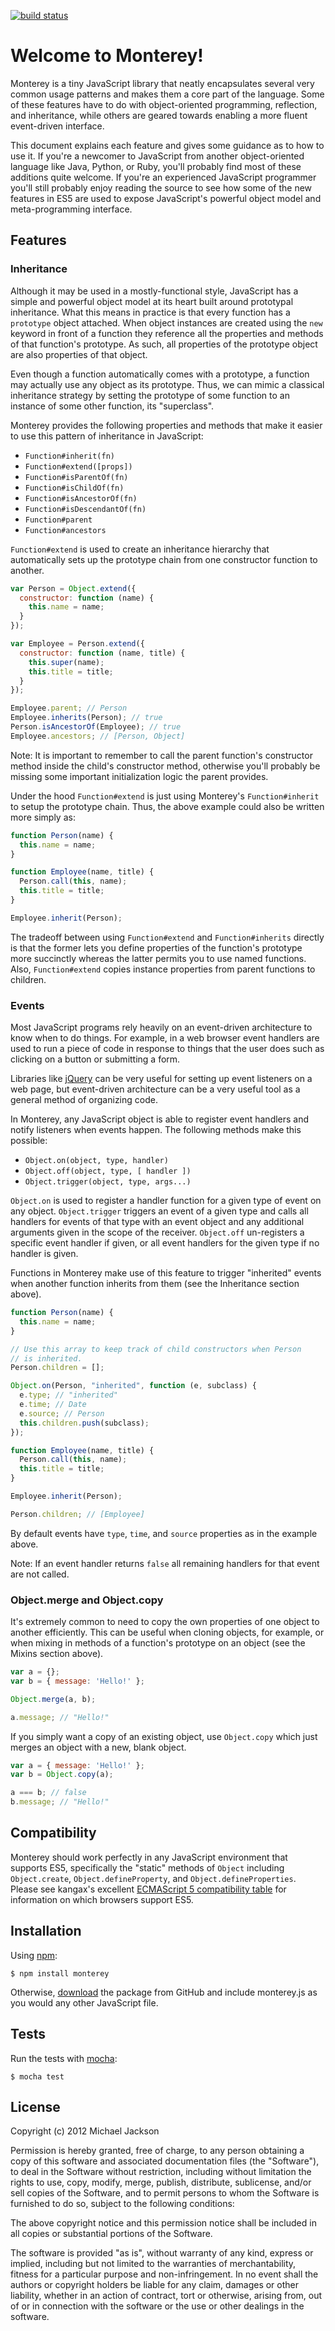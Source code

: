 [![build status](https://secure.travis-ci.org/mjijackson/monterey.js.png)](http://travis-ci.org/mjijackson/monterey.js)

# Welcome to Monterey!

Monterey is a tiny JavaScript library that neatly encapsulates several very common usage patterns and makes them a core part of the language. Some of these features have to do with object-oriented programming, reflection, and inheritance, while others are geared towards enabling a more fluent event-driven interface.

This document explains each feature and gives some guidance as to how to use it. If you're a newcomer to JavaScript from another object-oriented language like Java, Python, or Ruby, you'll probably find most of these additions quite welcome. If you're an experienced JavaScript programmer you'll still probably enjoy reading the source to see how some of the new features in ES5 are used to expose JavaScript's powerful object model and meta-programming interface.

## Features

### Inheritance

Although it may be used in a mostly-functional style, JavaScript has a simple and powerful object model at its heart built around prototypal inheritance. What this means in practice is that every function has a `prototype` object attached. When object instances are created using the `new` keyword in front of a function they reference all the properties and methods of that function's prototype. As such, all properties of the prototype object are also properties of that object.

Even though a function automatically comes with a prototype, a function may actually use any object as its prototype. Thus, we can mimic a classical inheritance strategy by setting the prototype of some function to an instance of some other function, its "superclass".

Monterey provides the following properties and methods that make it easier to use this pattern of inheritance in JavaScript:

  - `Function#inherit(fn)`
  - `Function#extend([props])`
  - `Function#isParentOf(fn)`
  - `Function#isChildOf(fn)`
  - `Function#isAncestorOf(fn)`
  - `Function#isDescendantOf(fn)`
  - `Function#parent`
  - `Function#ancestors`

`Function#extend` is used to create an inheritance hierarchy that automatically sets up the prototype chain from one constructor function to another.

```javascript
var Person = Object.extend({
  constructor: function (name) {
    this.name = name;
  }
});

var Employee = Person.extend({
  constructor: function (name, title) {
    this.super(name);
    this.title = title;
  }
});

Employee.parent; // Person
Employee.inherits(Person); // true
Person.isAncestorOf(Employee); // true
Employee.ancestors; // [Person, Object]
```

Note: It is important to remember to call the parent function's constructor method inside the child's constructor method, otherwise you'll probably be missing some important initialization logic the parent provides.

Under the hood `Function#extend` is just using Monterey's `Function#inherit` to setup the prototype chain. Thus, the above example could also be written more simply as:

```javascript
function Person(name) {
  this.name = name;
}

function Employee(name, title) {
  Person.call(this, name);
  this.title = title;
}

Employee.inherit(Person);
```

The tradeoff between using `Function#extend` and `Function#inherits` directly is that the former lets you define properties of the function's prototype more succinctly whereas the latter permits you to use named functions. Also, `Function#extend` copies instance properties from parent functions to children.

### Events

Most JavaScript programs rely heavily on an event-driven architecture to know when to do things. For example, in a web browser event handlers are used to run a piece of code in response to things that the user does such as clicking on a button or submitting a form.

Libraries like [jQuery](http://jquery.com) can be very useful for setting up event listeners on a web page, but event-driven architecture can be a very useful tool as a general method of organizing code.

In Monterey, any JavaScript object is able to register event handlers and notify listeners when events happen. The following methods make this possible:

  - `Object.on(object, type, handler)`
  - `Object.off(object, type, [ handler ])`
  - `Object.trigger(object, type, args...)`

`Object.on` is used to register a handler function for a given type of event on any object. `Object.trigger` triggers an event of a given type and calls all handlers for events of that type with an event object and any additional arguments given in the scope of the receiver. `Object.off` un-registers a specific event handler if given, or all event handlers for the given type if no handler is given.

Functions in Monterey make use of this feature to trigger "inherited" events when another function inherits from them (see the Inheritance section above).

```javascript
function Person(name) {
  this.name = name;
}

// Use this array to keep track of child constructors when Person
// is inherited.
Person.children = [];

Object.on(Person, "inherited", function (e, subclass) {
  e.type; // "inherited"
  e.time; // Date
  e.source; // Person
  this.children.push(subclass);
});

function Employee(name, title) {
  Person.call(this, name);
  this.title = title;
}

Employee.inherit(Person);

Person.children; // [Employee]
```

By default events have `type`, `time`, and `source` properties as in the example above.

Note: If an event handler returns `false` all remaining handlers for that event are not called.

### Object.merge and Object.copy

It's extremely common to need to copy the own properties of one object to another efficiently. This can be useful when cloning objects, for example, or when mixing in methods of a function's prototype on an object (see the Mixins section above).

```javascript
var a = {};
var b = { message: 'Hello!' };

Object.merge(a, b);

a.message; // "Hello!"
```

If you simply want a copy of an existing object, use `Object.copy` which just merges an object with a new, blank object.

```javascript
var a = { message: 'Hello!' };
var b = Object.copy(a);

a === b; // false
b.message; // "Hello!"
```

## Compatibility

Monterey should work perfectly in any JavaScript environment that supports ES5, specifically the "static" methods of `Object` including `Object.create`, `Object.defineProperty`, and `Object.defineProperties`. Please see kangax's excellent [ECMAScript 5 compatibility table](http://kangax.github.com/es5-compat-table/) for information on which browsers support ES5.

## Installation

Using [npm](http://npmjs.org):

    $ npm install monterey

Otherwise, [download](https://github.com/mjijackson/monterey.js/downloads) the package from GitHub and include monterey.js as you would any other JavaScript file.

## Tests

Run the tests with [mocha](http://visionmedia.github.com/mocha/):

    $ mocha test

## License

Copyright (c) 2012 Michael Jackson

Permission is hereby granted, free of charge, to any person obtaining a copy of this software and associated documentation files (the "Software"), to deal in the Software without restriction, including without limitation the rights to use, copy, modify, merge, publish, distribute, sublicense, and/or sell copies of the Software, and to permit persons to whom the Software is furnished to do so, subject to the following conditions:

The above copyright notice and this permission notice shall be included in all copies or substantial portions of the Software.

The software is provided "as is", without warranty of any kind, express or implied, including but not limited to the warranties of merchantability, fitness for a particular purpose and non-infringement. In no event shall the authors or copyright holders be liable for any claim, damages or other liability, whether in an action of contract, tort or otherwise, arising from, out of or in connection with the software or the use or other dealings in the software.
